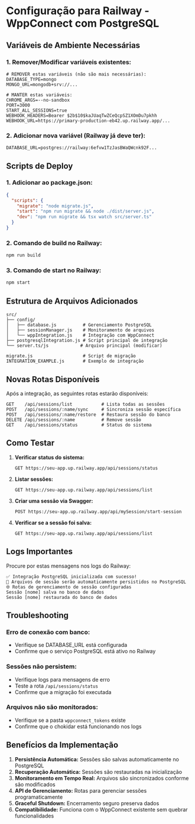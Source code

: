 # Configuração para Railway - WppConnect com PostgreSQL

## Variáveis de Ambiente Necessárias

### 1. Remover/Modificar variáveis existentes:
```
# REMOVER estas variáveis (não são mais necessárias):
DATABASE_TYPE=mongo
MONGO_URL=mongodb+srv://...

# MANTER estas variáveis:
CHROME_ARGS=--no-sandbox
PORT=3000
START_ALL_SESSIONS=true
WEBHOOK_HEADERS=Bearer $2b$10$kaJUaqTwZCeQcpSZ1XOmDu7pkhh
WEBHOOK_URL=https://primary-production-eb42.up.railway.app/...
```

### 2. Adicionar nova variável (Railway já deve ter):
```
DATABASE_URL=postgres://railway:6efvw1TzJasBWaQWcnk92F...
```

## Scripts de Deploy

### 1. Adicionar ao package.json:
```json
{
  "scripts": {
    "migrate": "node migrate.js",
    "start": "npm run migrate && node ./dist/server.js",
    "dev": "npm run migrate && tsx watch src/server.ts"
  }
}
```

### 2. Comando de build no Railway:
```bash
npm run build
```

### 3. Comando de start no Railway:
```bash
npm start
```

## Estrutura de Arquivos Adicionados

```
src/
├── config/
│   ├── database.js          # Gerenciamento PostgreSQL
│   ├── sessionManager.js    # Monitoramento de arquivos
│   └── wppIntegration.js    # Integração com WppConnect
├── postgresqlIntegration.js # Script principal de integração
└── server.ts/js            # Arquivo principal (modificar)

migrate.js                   # Script de migração
INTEGRATION_EXAMPLE.js       # Exemplo de integração
```

## Novas Rotas Disponíveis

Após a integração, as seguintes rotas estarão disponíveis:

```
GET    /api/sessions/list           # Lista todas as sessões
POST   /api/sessions/:name/sync     # Sincroniza sessão específica
POST   /api/sessions/:name/restore  # Restaura sessão do banco
DELETE /api/sessions/:name          # Remove sessão
GET    /api/sessions/status         # Status do sistema
```

## Como Testar

1. **Verificar status do sistema:**
   ```
   GET https://seu-app.up.railway.app/api/sessions/status
   ```

2. **Listar sessões:**
   ```
   GET https://seu-app.up.railway.app/api/sessions/list
   ```

3. **Criar uma sessão via Swagger:**
   ```
   POST https://seu-app.up.railway.app/api/mySession/start-session
   ```

4. **Verificar se a sessão foi salva:**
   ```
   GET https://seu-app.up.railway.app/api/sessions/list
   ```

## Logs Importantes

Procure por estas mensagens nos logs do Railway:

```
✅ Integração PostgreSQL inicializada com sucesso!
📁 Arquivos de sessão serão automaticamente persistidos no PostgreSQL
🌐 Rotas de gerenciamento de sessão configuradas
Sessão [nome] salva no banco de dados
Sessão [nome] restaurada do banco de dados
```

## Troubleshooting

### Erro de conexão com banco:
- Verifique se DATABASE_URL está configurada
- Confirme que o serviço PostgreSQL está ativo no Railway

### Sessões não persistem:
- Verifique logs para mensagens de erro
- Teste a rota `/api/sessions/status`
- Confirme que a migração foi executada

### Arquivos não são monitorados:
- Verifique se a pasta `wppconnect_tokens` existe
- Confirme que o chokidar está funcionando nos logs

## Benefícios da Implementação

1. **Persistência Automática:** Sessões são salvas automaticamente no PostgreSQL
2. **Recuperação Automática:** Sessões são restauradas na inicialização
3. **Monitoramento em Tempo Real:** Arquivos são sincronizados conforme são modificados
4. **API de Gerenciamento:** Rotas para gerenciar sessões programaticamente
5. **Graceful Shutdown:** Encerramento seguro preserva dados
6. **Compatibilidade:** Funciona com o WppConnect existente sem quebrar funcionalidades

